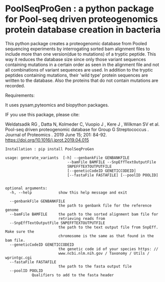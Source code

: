 # PoolSeqProGen : a python package for Pool-seq driven proteogenomics protein database creation in bacteria

This python package creates a proteogenomic database from Pooled sequencing experiments by interrogating sorted bam alignment files to include more than one version(due to mutations)
of a tryptic peptide. This way it reduces the database size since only those variant sequences containing mutations in a certain order as seen in the alignment file and not all combinations of variant sequences are used.
In addition to the tryptic peptides containing mutations, their 'wild type' protein sequences are written to the database. Also the proteins that do not contain mutations are recorded.

Requirements:

It uses pysam,pyteomics and biopython packages.

IF you use this package, please cite:
 
Weldatsadik RG , Datta N, Kolmeder C, Vuopio J , Kere J , Wilkman SV et al. 
Pool-seq driven proteogenomic database for Group G Streptococcus . Journal of Proteomics . 
2019 June 15; 201: 84-92. https://doi.org/10.1016/j.jprot.2019.04.015
 

```
Installation : pip install PoolSeqProGen

usage: generate_variants  [-h] --genbankFile GENBANKFILE
                            --bamFile BAMFILE --SnpEffTextOutputFile
                            SNPEFFTEXTOUTPUTFILE
                            [--geneticCodeID GENETICCODEID]
                            [--fastaFile FASTAFILE] [--poolID POOLID]


optional arguments:
  -h, --help            show this help message and exit
                        
  --genbankFile GENBANKFILE
                        the path to genbank file for the reference genome
  --bamFile BAMFILE     the path to the sorted alignment bam file for
                        retrieving reads from
  --SnpEffTextOutputFile SNPEFFTEXTOUTPUTFILE
                        the path to the text output file from SnpEff. Make sure the
                        chromosome is the same as that found in the bam file.
  --geneticCodeID GENETICCODEID
                        the genetic code id of your species https: //
                        www.ncbi.nlm.nih.gov / Taxonomy / Utils / wprintgc.cgi
  --fastaFile FASTAFILE
                        the path to the fasta output file
  --poolID POOLID       
			Qualifiers to add to the fasta header

```

